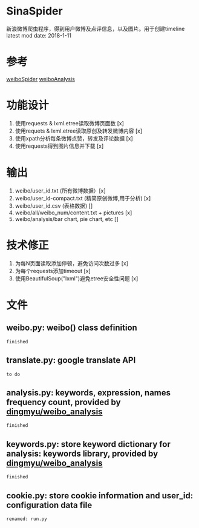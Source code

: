 # SinaSpider
新浪微博爬虫程序，得到用户微博及点评信息，以及图片。用于创建timeline
latest mod date: 2018-1-11

# 参考 
[weiboSpider](https://github.com/knightReigh/weiboSpider-1)
[weiboAnalysis](https://github.com/dingmyu/weibo_analysis)

# 功能设计
1. 使用requests & lxml.etree读取微博页面数 [x]
2. 使用requets & lxml.etree读取原创及转发微博内容 [x]
3. 使用xpath分析每条微博点赞，转发及评论数据 [x]
4. 使用requests得到图片信息并下载 [x]

# 输出
1. weibo/user_id.txt (所有微博数据）[x]
2. weibo/user_id-compact.txt (精简原创微博,用于分析) [x]
2. weibo/user_id.csv (表格数据) []
3. weibo/all/weibo_num/content.txt + pictures [x]
4. weibo/analysis/bar chart, pie chart, etc []

# 技术修正
1. 为每N页面读取添加停顿，避免访问次数过多 [x]
2. 为每个requests添加timeout [x]
3. 使用BeautifulSoup("lxml")避免etree安全性问题 [x]

# 文件
## weibo.py: weibo() class definition
    finished  
## translate.py: google translate API
    to do
## analysis.py: keywords, expression, names frequency count, provided by [dingmyu/weibo_analysis](https://github.com/dingmyu/weibo_analysis)
    finished
## keywords.py: store keyword dictionary for analysis: keywords library, provided by [dingmyu/weibo_analysis](https://github.com/dingmyu/weibo_analysis)
    finished
## cookie.py: store cookie information and user_id: configuration data file
    renamed: run.py
 
